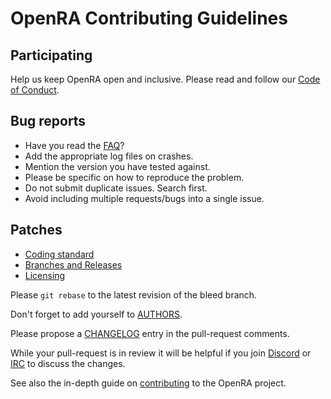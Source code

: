 # OpenRA Contributing Guidelines

## Participating
Help us keep OpenRA open and inclusive. Please read and follow our [Code of Conduct](https://github.com/OpenRA/OpenRA/blob/bleed/CODE_OF_CONDUCT.md).

## Bug reports

* Have you read the [FAQ](https://github.com/OpenRA/OpenRA/wiki/FAQ)?
* Add the appropriate log files on crashes.
* Mention the version you have tested against.
* Please be specific on how to reproduce the problem.
* Do not submit duplicate issues. Search first.
* Avoid including multiple requests/bugs into a single issue.

## Patches

* [Coding standard](https://github.com/OpenRA/OpenRA/wiki/Coding-Standard)
* [Branches and Releases](https://github.com/OpenRA/OpenRA/wiki/Branches-and-Releases)
* [Licensing](https://www.gnu.org/licenses/quick-guide-gplv3.html)

Please `git rebase` to the latest revision of the bleed branch.

Don't forget to add yourself to [AUTHORS](https://github.com/OpenRA/OpenRA/blob/bleed/AUTHORS).

Please propose a [CHANGELOG](https://github.com/OpenRA/OpenRA/wiki/CHANGELOG) entry in the pull-request comments.

While your pull-request is in review it will be helpful if you join [Discord](https://discord.openra.net) or [IRC](ircs://irc.libera.chat:6697/openra) to discuss the changes.

See also the in-depth guide on [contributing](https://github.com/OpenRA/OpenRA/wiki/Contributing) to the OpenRA project.
